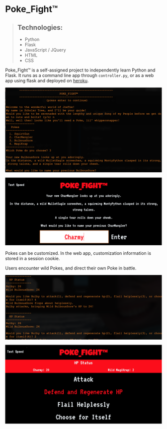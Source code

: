 # Poke_Fight™
>## Technologies:
>- Python
>- Flask
>- JavaScript / JQuery
>- HTML
>- CSS

Poke_Fight™ is a self-assigned project to independently learn Python and Flask. It runs as a command line app through `controller.py`, or as a web app using flask and deployed on [heroku](http://poke-underscore-fight.herokuapp.com/).

![CLI](/images/cli-start.png "CLI opening")

![Web Interface](/images/web-start.png "Web opening interface")

Pokes can be customized. In the web app, customization information is stored in a session cookie.

Users encounter wild Pokes, and direct their own Poke in battle.  

![CLI Fight](/images/cli-fight.png "CLI flight")

![Web Fight](/images/web-fight.png "Web interface fight")